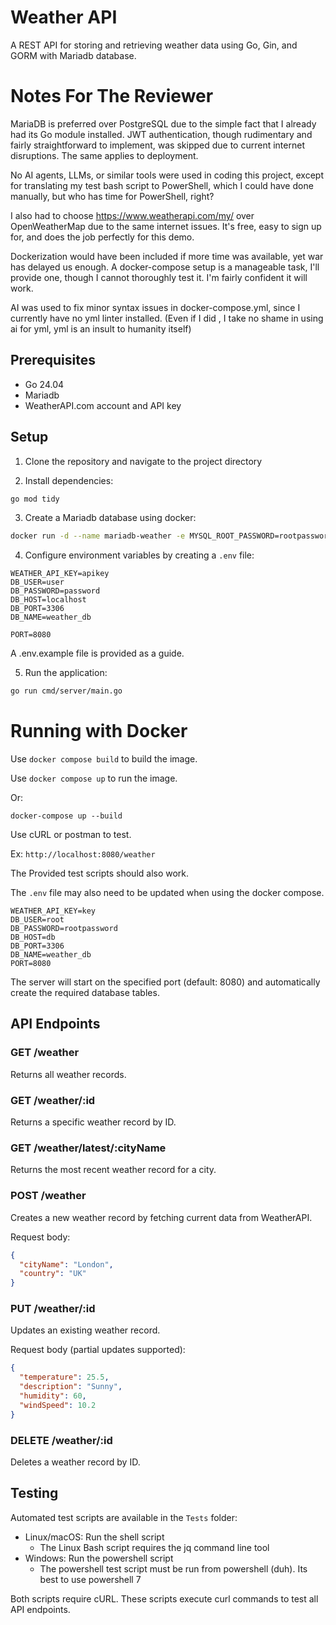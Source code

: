 # Weather API

A REST API for storing and retrieving weather data using Go, Gin, and GORM with Mariadb database.

# Notes For The Reviewer

MariaDB is preferred over PostgreSQL due to the simple fact that I already had its Go module installed. JWT authentication, though rudimentary and fairly straightforward to implement, was skipped due to current internet disruptions. The same applies to deployment.

No AI agents, LLMs, or similar tools were used in coding this project, except for translating my test bash script to PowerShell, which I could have done manually, but who has time for PowerShell, right?

I also had to choose https://www.weatherapi.com/my/ over OpenWeatherMap due to the same internet issues. It's free, easy to sign up for, and does the job perfectly for this demo.

Dockerization would have been included if more time was available, yet war has delayed us enough. A docker-compose setup is a manageable task, I'll provide one, though I cannot thoroughly test it. I'm fairly confident it will work.

AI was used to fix minor syntax issues in docker-compose.yml, since I currently have no yml linter installed. (Even if I did , I take no shame in using ai for yml, yml is an insult to humanity itself)

## Prerequisites

- Go 24.04
- Mariadb
- WeatherAPI.com account and API key

## Setup

1. Clone the repository and navigate to the project directory

2. Install dependencies:
```bash
go mod tidy
```

3. Create a Mariadb database using docker:
```bash
docker run -d --name mariadb-weather -e MYSQL_ROOT_PASSWORD=rootpassword -e MYSQL_DATABASE=weather_db -p 3306:3306 mariadb:latest
```

4. Configure environment variables by creating a `.env` file:
```env
WEATHER_API_KEY=apikey
DB_USER=user
DB_PASSWORD=password
DB_HOST=localhost
DB_PORT=3306
DB_NAME=weather_db

PORT=8080
```

A .env.example file is provided as a guide.

5. Run the application:
```bash
go run cmd/server/main.go
```

# Running with Docker

Use `docker compose build` to build the image. 

Use `docker compose up` to run the image.

Or:

`docker-compose up --build`

Use cURL or postman to test. 

Ex: `http://localhost:8080/weather`

The Provided test scripts should also work.

The `.env` file may also need to be updated when using the docker compose.
```env
WEATHER_API_KEY=key  
DB_USER=root
DB_PASSWORD=rootpassword
DB_HOST=db
DB_PORT=3306
DB_NAME=weather_db
PORT=8080
```

The server will start on the specified port (default: 8080) and automatically create the required database tables.

## API Endpoints

### GET /weather
Returns all weather records.

### GET /weather/:id
Returns a specific weather record by ID.

### GET /weather/latest/:cityName
Returns the most recent weather record for a city.

### POST /weather
Creates a new weather record by fetching current data from WeatherAPI.

Request body:
```json
{
  "cityName": "London",
  "country": "UK"
}
```

### PUT /weather/:id
Updates an existing weather record.

Request body (partial updates supported):
```json
{
  "temperature": 25.5,
  "description": "Sunny",
  "humidity": 60,
  "windSpeed": 10.2
}
```

### DELETE /weather/:id
Deletes a weather record by ID.

## Testing

Automated test scripts are available in the `Tests` folder:
- Linux/macOS: Run the shell script
    - The Linux Bash script requires the jq command line tool
- Windows: Run the powershell script
    - The powershell test script must be run from powershell (duh). Its best to use powershell 7

Both scripts require cURL. These scripts execute curl commands to test all API endpoints.

